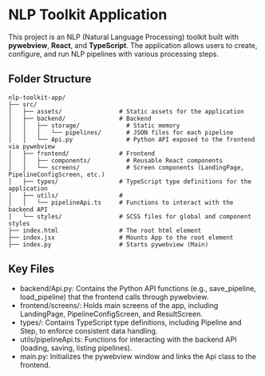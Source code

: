 # NLP Toolkit Application

This project is an NLP (Natural Language Processing) toolkit built with **pywebview**, **React**, and **TypeScript**. The application allows users to create, configure, and run NLP pipelines with various processing steps.

## Folder Structure

```plaintext
nlp-toolkit-app/
├── src/
│   ├── assets/                # Static assets for the application
│   ├── backend/               # Backend 
│   │   ├── storage/             # Static memory
│   │   │   └── pipelines/       # JSON files for each pipeline
│   │   └── Api.py               # Python API exposed to the frontend via pywebview
│   ├── frontend/              # Frontend 
│   │   ├── components/          # Reusable React components
│   │   └── screens/             # Screen components (LandingPage, PipelineConfigScreen, etc.)
│   ├── types/                 # TypeScript type definitions for the application
│   ├── utils/                 # 
│   │   └── pipelineApi.ts     # Functions to interact with the backend API
│   └── styles/                # SCSS files for global and component styles
├── index.html                 # The root html element
├── index.jsx                  # Mounts App to the root element
├── index.py                   # Starts pywebview (Main)
```
## Key Files
- backend/Api.py: Contains the Python API functions (e.g., save_pipeline, load_pipeline) that the frontend calls through pywebview.
- frontend/screens/: Holds main screens of the app, including LandingPage, PipelineConfigScreen, and ResultScreen.
- types/: Contains TypeScript type definitions, including Pipeline and Step, to enforce consistent data handling.
- utils/pipelineApi.ts: Functions for interacting with the backend API (loading, saving, listing pipelines).
- main.py: Initializes the pywebview window and links the Api class to the frontend.

